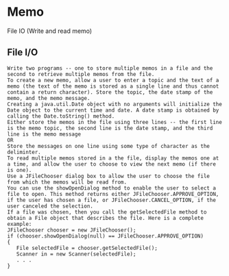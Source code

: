 # Memo
File IO (Write and read memo)

## File I/O 
    Write two programs -- one to store multiple memos in a file and the second to retrieve multiple memos from the file.
    To create a new memo, allow a user to enter a topic and the text of a memo (the text of the memo is stored as a single line and thus cannot contain a return character). Store the topic, the date stamp of the memo, and the memo message.
    Creating a java.util.Date object with no arguments will initialize the Date object to the current time and date. A date stamp is obtained by calling the Date.toString() method.
    Either store the memos in the file using three lines -- the first line is the memo topic, the second line is the date stamp, and the third line is the memo message 
    OR
    Store the messages on one line using some type of character as the deliminter.
    To read multiple memos stored in a the file, display the memos one at a time, and allow the user to choose to view the next memo (if there is one).
    Use a JFileChooser dialog box to allow the user to choose the file from which the memos will be read from.
    You can use the showOpenDialog method to enable the user to select a file to open. This method returns either JFileChooser.APPROVE_OPTION, if the user has chosen a file, or JFileChooser.CANCEL_OPTION, if the user canceled the selection.
    If a file was chosen, then you call the getSelectedFile method to obtain a File object that describes the file. Here is a complete example:
    JFileChooser chooser = new JFileChooser();
    if (chooser.showOpenDialog(null) == JFileChooser.APPROVE_OPTION)
    {
       File selectedFile = chooser.getSelectedFile();
       Scanner in = new Scanner(selectedFile);
       . . .
    }
